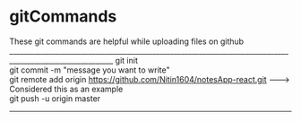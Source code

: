 # gitCommands                                                                                                                                                                             
These git commands are helpful while uploading files on github                                                                                                                           ___________________________________________________________________________________________________________ 
git init  
git commit -m "message you want to write"               
git remote add origin https://github.com/Nitin1604/notesApp-react.git ---> Considered this as an example  
git push -u origin master    
____________________________________________________________________________________________________________
